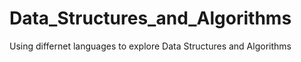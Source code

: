 # Data_Structures_and_Algorithms
 Using differnet languages to explore Data Structures and Algorithms
